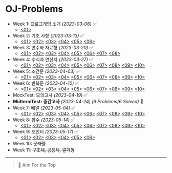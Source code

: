 ﻿# OJ-Problems

+ Week 1: 프로그래밍 소개 *(2023-03-06)* ✅
	+ [<01>](https://github.com/ParrotMan0128/OJ-Problems/blob/51f086742c70e2f57150c378c2704a241e4971cd/Week1/HelloWorld.c)
+ Week 2: 기초 사항 *(2023-03-13)* ✅
	+ [<01>](https://github.com/ParrotMan0128/OJ-Problems/blob/51f086742c70e2f57150c378c2704a241e4971cd/Week2/Week2_1.c)
	[<02>](https://github.com/ParrotMan0128/OJ-Problems/blob/51f086742c70e2f57150c378c2704a241e4971cd/Week2/Week2_2.c)
	[<03>](https://github.com/ParrotMan0128/OJ-Problems/blob/51f086742c70e2f57150c378c2704a241e4971cd/Week2/Week2_3.c)
	[<04>](https://github.com/ParrotMan0128/OJ-Problems/blob/51f086742c70e2f57150c378c2704a241e4971cd/Week2/Week2_4.c)
	[<05>](https://github.com/ParrotMan0128/OJ-Problems/blob/51f086742c70e2f57150c378c2704a241e4971cd/Week2/Week2_5.c)
	[<06>](https://github.com/ParrotMan0128/OJ-Problems/blob/51f086742c70e2f57150c378c2704a241e4971cd/Week2/Week2_6.c)
+ Week 3: 변수와 자료형 *(2023-03-20)* ✅
	+ [<01>](https://github.com/ParrotMan0128/OJ-Problems/blob/51f086742c70e2f57150c378c2704a241e4971cd/Week3/Week3_1.c)
	[<02>](https://github.com/ParrotMan0128/OJ-Problems/blob/51f086742c70e2f57150c378c2704a241e4971cd/Week3/Week3_2.c)
	[<03>](https://github.com/ParrotMan0128/OJ-Problems/blob/51f086742c70e2f57150c378c2704a241e4971cd/Week3/Week3_3.c)
	[<04>](https://github.com/ParrotMan0128/OJ-Problems/blob/51f086742c70e2f57150c378c2704a241e4971cd/Week3/Week3_4.c)
	[<05>](https://github.com/ParrotMan0128/OJ-Problems/blob/51f086742c70e2f57150c378c2704a241e4971cd/Week3/Week3_5.c)
	[<06>](https://github.com/ParrotMan0128/OJ-Problems/blob/51f086742c70e2f57150c378c2704a241e4971cd/Week3/Week3_6.c)
	[<07>](https://github.com/ParrotMan0128/OJ-Problems/blob/51f086742c70e2f57150c378c2704a241e4971cd/Week3/Week3_7.c)
	[<08>](https://github.com/ParrotMan0128/OJ-Problems/blob/51f086742c70e2f57150c378c2704a241e4971cd/Week3/Week3_8.c)
+ Week 4: 수식과 연산자 *(2023-03-27)* ✅
	+ [<01>](https://github.com/ParrotMan0128/OJ-Problems/blob/51f086742c70e2f57150c378c2704a241e4971cd/Week4/Week4_1.c)
	[<02>](https://github.com/ParrotMan0128/OJ-Problems/blob/51f086742c70e2f57150c378c2704a241e4971cd/Week4/Week4_2.c)
	[<03>](https://github.com/ParrotMan0128/OJ-Problems/blob/51f086742c70e2f57150c378c2704a241e4971cd/Week4/Week4_3.c)
	[<04>](https://github.com/ParrotMan0128/OJ-Problems/blob/51f086742c70e2f57150c378c2704a241e4971cd/Week4/Week4_4.c)
	[<05>](https://github.com/ParrotMan0128/OJ-Problems/blob/51f086742c70e2f57150c378c2704a241e4971cd/Week4/Week4_5.c)
	[<06>](https://github.com/ParrotMan0128/OJ-Problems/blob/51f086742c70e2f57150c378c2704a241e4971cd/Week4/Week4_6.c)
	[<07>](https://github.com/ParrotMan0128/OJ-Problems/blob/51f086742c70e2f57150c378c2704a241e4971cd/Week4/Week4_7.c)
	[<08>](https://github.com/ParrotMan0128/OJ-Problems/blob/51f086742c70e2f57150c378c2704a241e4971cd/Week4/Week4_8.c)
	[<09>](https://github.com/ParrotMan0128/OJ-Problems/blob/51f086742c70e2f57150c378c2704a241e4971cd/Week4/Week4_9.c)
	[<10>](https://github.com/ParrotMan0128/OJ-Problems/blob/51f086742c70e2f57150c378c2704a241e4971cd/Week4/Week4_10.c)
+ Week 5: 조건문 *(2023-04-03)* ✅
	+ [<01>](https://github.com/ParrotMan0128/OJ-Problems/blob/51f086742c70e2f57150c378c2704a241e4971cd/Week5/Week5_1.c)
	[<02>](https://github.com/ParrotMan0128/OJ-Problems/blob/51f086742c70e2f57150c378c2704a241e4971cd/Week5/Week5_2.c)
	[<03>](https://github.com/ParrotMan0128/OJ-Problems/blob/51f086742c70e2f57150c378c2704a241e4971cd/Week5/Week5_3.c)
	[<04>](https://github.com/ParrotMan0128/OJ-Problems/blob/51f086742c70e2f57150c378c2704a241e4971cd/Week5/Week5_4.c)
	[<05>](https://github.com/ParrotMan0128/OJ-Problems/blob/51f086742c70e2f57150c378c2704a241e4971cd/Week5/Week5_5.c)
	[<06>](https://github.com/ParrotMan0128/OJ-Problems/blob/51f086742c70e2f57150c378c2704a241e4971cd/Week5/Week5_6.c)
	[<07>](https://github.com/ParrotMan0128/OJ-Problems/blob/51f086742c70e2f57150c378c2704a241e4971cd/Week5/Week5_7.c)
	[<08>](https://github.com/ParrotMan0128/OJ-Problems/blob/51f086742c70e2f57150c378c2704a241e4971cd/Week5/Week5_8.c)
	[<09>](https://github.com/ParrotMan0128/OJ-Problems/blob/51f086742c70e2f57150c378c2704a241e4971cd/Week5/Week5_9.c)
	[<10>](https://github.com/ParrotMan0128/OJ-Problems/blob/51f086742c70e2f57150c378c2704a241e4971cd/Week5/Week5_10.c)
+ Week 6: 반복문 *(2023-04-10)* ✅
	+ [<01>](https://github.com/ParrotMan0128/OJ-Problems/blob/51f086742c70e2f57150c378c2704a241e4971cd/Week6/Week6_1.c)
	[<02>](https://github.com/ParrotMan0128/OJ-Problems/blob/51f086742c70e2f57150c378c2704a241e4971cd/Week6/Week6_2.c)
	[<03>](https://github.com/ParrotMan0128/OJ-Problems/blob/51f086742c70e2f57150c378c2704a241e4971cd/Week6/Week6_3.c)
	[<04>](https://github.com/ParrotMan0128/OJ-Problems/blob/51f086742c70e2f57150c378c2704a241e4971cd/Week6/Week6_4.c)
	[<05>](https://github.com/ParrotMan0128/OJ-Problems/blob/51f086742c70e2f57150c378c2704a241e4971cd/Week6/Week6_5.c)
	[<06>](https://github.com/ParrotMan0128/OJ-Problems/blob/51f086742c70e2f57150c378c2704a241e4971cd/Week6/Week6_6.c)
	[<07>](https://github.com/ParrotMan0128/OJ-Problems/blob/51f086742c70e2f57150c378c2704a241e4971cd/Week6/Week6_7.c)
	[<08>](https://github.com/ParrotMan0128/OJ-Problems/blob/51f086742c70e2f57150c378c2704a241e4971cd/Week6/Week6_8.c)
	[<09>](https://github.com/ParrotMan0128/OJ-Problems/blob/51f086742c70e2f57150c378c2704a241e4971cd/Week6/Week6_9.c)
	[<10>](https://github.com/ParrotMan0128/OJ-Problems/blob/51f086742c70e2f57150c378c2704a241e4971cd/Week6/Week6_10.c)
+ MockTest: 모의고사 *(2023-04-19)* ✅
+ **MidtermTest: 중간고사** *(2023-04-24)*  *(6 Problems/6 Solved)* 💯
+ Week 7: 배열 *(2023-05-04)* ✅
	+ [<01>](https://github.com/ParrotMan0128/OJ-Problems/blob/51f086742c70e2f57150c378c2704a241e4971cd/Week7/Week7_1.c)
	[<02>](https://github.com/ParrotMan0128/OJ-Problems/blob/51f086742c70e2f57150c378c2704a241e4971cd/Week7/Week7_2.c)
	[<03>](https://github.com/ParrotMan0128/OJ-Problems/blob/51f086742c70e2f57150c378c2704a241e4971cd/Week7/Week7_3.c)
	[<04>](https://github.com/ParrotMan0128/OJ-Problems/blob/51f086742c70e2f57150c378c2704a241e4971cd/Week7/Week7_4.c)
	[<05>](https://github.com/ParrotMan0128/OJ-Problems/blob/51f086742c70e2f57150c378c2704a241e4971cd/Week7/Week7_5.c)
	[<06>](https://github.com/ParrotMan0128/OJ-Problems/blob/51f086742c70e2f57150c378c2704a241e4971cd/Week7/Week7_6.c)
	[<07>](https://github.com/ParrotMan0128/OJ-Problems/blob/51f086742c70e2f57150c378c2704a241e4971cd/Week7/Week7_7.c)
	[<08>](https://github.com/ParrotMan0128/OJ-Problems/blob/51f086742c70e2f57150c378c2704a241e4971cd/Week7/Week7_8.c)
	[<09>](https://github.com/ParrotMan0128/OJ-Problems/blob/51f086742c70e2f57150c378c2704a241e4971cd/Week7/Week7_9.c)
	[<10>](https://github.com/ParrotMan0128/OJ-Problems/blob/51f086742c70e2f57150c378c2704a241e4971cd/Week7/Week7_10.c)
+ Week 8: 함수 *(2023-05-14)* ✅
	+ [<01>](https://github.com/ParrotMan0128/OJ-Problems/blob/51f086742c70e2f57150c378c2704a241e4971cd/Week8/Week8_1.c)
	[<02>](https://github.com/ParrotMan0128/OJ-Problems/blob/51f086742c70e2f57150c378c2704a241e4971cd/Week8/Week8_2.c)
	[<03>](https://github.com/ParrotMan0128/OJ-Problems/blob/51f086742c70e2f57150c378c2704a241e4971cd/Week8/Week8_3.c)
	[<04>](https://github.com/ParrotMan0128/OJ-Problems/blob/51f086742c70e2f57150c378c2704a241e4971cd/Week8/Week8_4.c)
	[<05>](https://github.com/ParrotMan0128/OJ-Problems/blob/51f086742c70e2f57150c378c2704a241e4971cd/Week8/Week8_5.c)
	[<06>](https://github.com/ParrotMan0128/OJ-Problems/blob/51f086742c70e2f57150c378c2704a241e4971cd/Week8/Week8_6.c)
	[<07>](https://github.com/ParrotMan0128/OJ-Problems/blob/51f086742c70e2f57150c378c2704a241e4971cd/Week8/Week8_7.c)
	[<08>](https://github.com/ParrotMan0128/OJ-Problems/blob/51f086742c70e2f57150c378c2704a241e4971cd/Week8/Week8_8.c)
	[<09>](https://github.com/ParrotMan0128/OJ-Problems/blob/51f086742c70e2f57150c378c2704a241e4971cd/Week8/Week8_9.c)
	[<10>](https://github.com/ParrotMan0128/OJ-Problems/blob/51f086742c70e2f57150c378c2704a241e4971cd/Week8/Week8_10.c)
+ Week 9: 포인터 *(2023-05-17)* ✅
	+ [<01>](https://github.com/ParrotMan0128/OJ-Problems/blob/51f086742c70e2f57150c378c2704a241e4971cd/Week9/Week9_1.c)
	[<02>](https://github.com/ParrotMan0128/OJ-Problems/blob/51f086742c70e2f57150c378c2704a241e4971cd/Week9/Week9_2.c)
	[<03>](https://github.com/ParrotMan0128/OJ-Problems/blob/51f086742c70e2f57150c378c2704a241e4971cd/Week9/Week9_3.c)
	[<04>](https://github.com/ParrotMan0128/OJ-Problems/blob/51f086742c70e2f57150c378c2704a241e4971cd/Week9/Week9_4.c)
	[<05>](https://github.com/ParrotMan0128/OJ-Problems/blob/51f086742c70e2f57150c378c2704a241e4971cd/Week9/Week9_5.c)
	[<06>](https://github.com/ParrotMan0128/OJ-Problems/blob/51f086742c70e2f57150c378c2704a241e4971cd/Week9/Week9_6.c)
+ Week 10: ~~문자열~~
+ Week 11: ~~구조체, 공용체, 열거형~~
---
> 💯 Aim For the Top